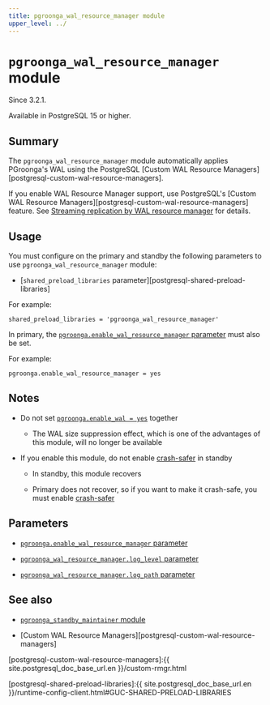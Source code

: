 ```yaml
---
title: pgroonga_wal_resource_manager module
upper_level: ../
---
```


# `pgroonga_wal_resource_manager` module

Since 3.2.1.

Available in PostgreSQL 15 or higher.

## Summary

The `pgroonga_wal_resource_manager` module automatically applies PGroonga's WAL using the PostgreSQL [Custom WAL Resource Managers][postgresql-custom-wal-resource-managers].

If you enable WAL Resource Manager support, use PostgreSQL's [Custom WAL Resource Managers][postgresql-custom-wal-resource-managers] feature. See [Streaming replication by WAL resource manager][streaming-replication-wal-resource-manager] for details.

## Usage

You must configure on the primary and standby the following parameters to use `pgroonga_wal_resource_manager` module:

  * [`shared_preload_libraries` parameter][postgresql-shared-preload-libraries]

For example:

```text
shared_preload_libraries = 'pgroonga_wal_resource_manager'
```

In primary, the [`pgroonga.enable_wal_resource_manager` parameter][enable-wal-resource-manager] must also be set.

For example:

```text
pgroonga.enable_wal_resource_manager = yes
```

## Notes

* Do not set [`pgroonga.enable_wal = yes`][enable-wal] together

  * The WAL size suppression effect, which is one of the advantages of this module, will no longer be available

* If you enable this module, do not enable [crash-safer][pgroonga-crash-safer] in standby

  * In standby, this module recovers

  * Primary does not recover, so if you want to make it crash-safe, you must enable [crash-safer][pgroonga-crash-safer]

## Parameters

  * [`pgroonga.enable_wal_resource_manager` parameter][enable-wal-resource-manager]

  * [`pgroonga_wal_resource_manager.log_level` parameter][pgroonga-wal-resource-manager-log-level]

  * [`pgroonga_wal_resource_manager.log_path` parameter][pgroonga-wal-resource-manager-log-path]

## See also

  * [`pgroonga_standby_maintainer` module][pgroonga-standby-maintainer]

  * [Custom WAL Resource Managers][postgresql-custom-wal-resource-managers]

[enable-wal-resource-manager]:../parameters/enable-wal-resource-manager.html

[enable-wal]:../parameters/enable-wal.html

[pgroonga-crash-safer]:../reference/modules/pgroonga-crash-safer.html

[pgroonga-standby-maintainer]:../modules/pgroonga-standby-maintainer.html

[pgroonga-wal-resource-manager-log-level]:../parameters/pgroonga-wal-resource-manager-log-level.html

[pgroonga-wal-resource-manager-log-path]:../parameters/pgroonga-wal-resource-manager-log-path.html

[postgresql-custom-wal-resource-managers]:{{ site.postgresql_doc_base_url.en }}/custom-rmgr.html

[postgresql-shared-preload-libraries]:{{ site.postgresql_doc_base_url.en }}/runtime-config-client.html#GUC-SHARED-PRELOAD-LIBRARIES

[streaming-replication-wal-resource-manager]:../streaming-replication-wal-resource-manager.html
